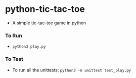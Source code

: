 # python-tic-tac-toe
* A simple tic-tac-toe game in python

### To Run

* `python3 play.py`

### To Test

* To run all the unittests: `python3 -m unittest test_play.py`
